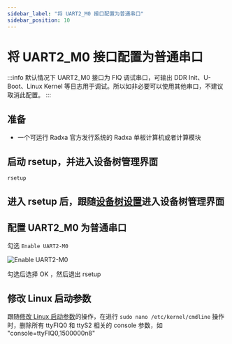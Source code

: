 ```yaml
---
sidebar_label: "将 UART2_M0 接口配置为普通串口"
sidebar_position: 10
---
```


# 将 UART2_M0 接口配置为普通串口

:::info
默认情况下 UART2_M0 接口为 FIQ 调试串口，可输出 DDR Init、U-Boot、Linux Kernel 等日志用于调试。所以如非必要可以使用其他串口，不建议取消此配置。
:::

## 准备

- 一个可运行 Radxa 官方发行系统的 Radxa 单板计算机或者计算模块

## 启动 rsetup，并进入设备树管理界面

```bash
rsetup
```

## 进入 rsetup 后，跟随[设备树设置](/radxa-os/rsetup/devicetree)进入设备树管理界面

## 配置 UART2_M0 为普通串口

勾选 `Enable UART2-M0`

![Enable UART2-M0](/img/general-tutorial/EnableUART2-M0.webp)

勾选后选择 OK ，然后退出 rsetup

## 修改 Linux 启动参数

跟随[修改 Linux 启动参数](/radxa-os/config/cmdline)的操作，在进行 `sudo nano /etc/kernel/cmdline` 操作时，删除所有 ttyFIQ0 和 ttyS2 相关的 console 参数，如 "console=ttyFIQ0,1500000n8"
